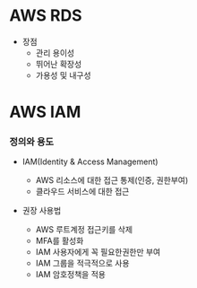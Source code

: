 # AWS RDS

- 장점
	- 관리 용이성
	- 뛰어난 확장성
	- 가용성 및 내구성

# AWS IAM
### 정의와 용도
- IAM(Identity & Access Management)
	- AWS 리소스에 대한 접근 통제(인증, 권한부여)
	- 클라우드 서비스에 대한 접근

- 권장 사용법
	- AWS 루트계정 접근키를 삭제
	- MFA를 활성화
	- IAM 사용자에게 꼭 필요한권한만 부여
	- IAM 그룹을 적극적으로 사용
	- IAM 암호정책을 적용
